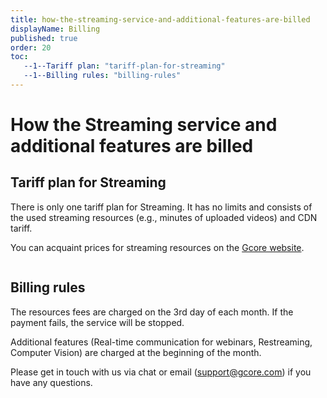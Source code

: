 ```yaml
---
title: how-the-streaming-service-and-additional-features-are-billed
displayName: Billing
published: true
order: 20
toc:
   --1--Tariff plan: "tariff-plan-for-streaming"
   --1--Billing rules: "billing-rules"
---
```

# How the Streaming service and additional features are billed

## Tariff plan for Streaming

There is only one tariff plan for Streaming. It has no limits and consists of the used streaming resources (e.g., minutes of uploaded videos) and CDN tariff. 

You can acquaint prices for streaming resources on the <a href="https://gcore.com/pricing/streaming-platform" target="_blank">Gcore website</a>.

<img src="https://support.gcore.com/hc/article_attachments/10512203476241" alt="">

## Billing rules

The resources fees are charged on the 3rd day of each month. If the payment fails, the service will be stopped.

Additional features (Real-time communication for webinars, Restreaming, Computer Vision) are charged at the beginning of the month.

Please get in touch with us via chat or email ([support@gcore.com](mailto:support@gcore.com)) if you have any questions.